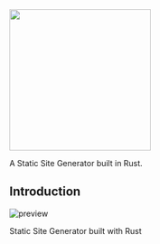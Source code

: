 <div style="test-align:center">
 <img src="https://github.com/radleylewis/rssg/assets/40852773/5bef91b6-10f3-425e-b3d7-52414faca447" width="250px">
</div>




A Static Site Generator built in Rust. 

## Introduction




![preview](https://github.com/radleylewis/rssg/assets/40852773/181bee22-107a-4623-bc4c-b870071a8437)


Static Site Generator built with Rust
